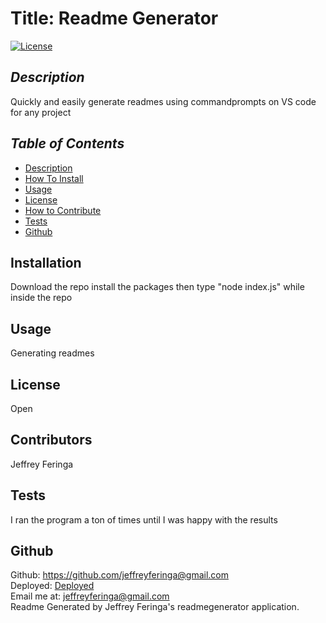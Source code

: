 # Title:  **Readme Generator**
[![License](https://img.shields.io/badge/License-Open-green)](https://opensource.org/licenses/Open)

## *Description*
Quickly and easily generate readmes using commandprompts on VS code for any project

## *Table of Contents*
* [Description](#description)
* [How To Install](#installation)
* [Usage](#usage)
* [License](#license)
* [How to Contribute](#contributors)
* [Tests](#tests)
* [Github](#github)

## Installation
Download the repo install the packages then type "node index.js" while inside the repo


## Usage
Generating readmes

## License

Open


## Contributors

Jeffrey Feringa

## Tests

I ran the program a ton of times until I was happy with the results

## Github

Github: https://github.com/jeffreyferinga@gmail.com<br>
Deployed:  [Deployed](https://codepen.io/johnsons531/pen/AYGmLZ)<br>
Email me at: jeffreyferinga@gmail.com<br>
Readme Generated by Jeffrey Feringa's readmegenerator application.
